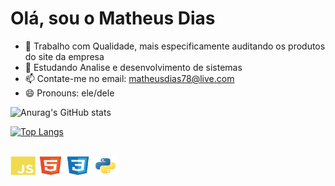 <h1>Olá, sou o Matheus Dias</h1>

- 🔭 Trabalho com Qualidade, mais especificamente auditando os produtos do site da empresa
- 🌱 Estudando Analise e desenvolvimento de sistemas
- 📫 Contate-me no email: matheusdias78@live.com
- 😄 Pronouns: ele/dele

![Anurag's GitHub stats](https://github-readme-stats.vercel.app/api?username=mathydias&show_icons=true&theme=radical)

[![Top Langs](https://github-readme-stats.vercel.app/api/top-langs/?username=mathydias&show_icons=true&theme=radical)](https://github.com/anuraghazra/github-readme-stats)

<div style="display: inline_block"><br>
  <img align="center" alt="Rafa-Js" height="30" width="40" src="https://raw.githubusercontent.com/devicons/devicon/master/icons/javascript/javascript-plain.svg">
  <img align="center" alt="Rafa-HTML" height="30" width="40" src="https://raw.githubusercontent.com/devicons/devicon/master/icons/html5/html5-original.svg">
  <img align="center" alt="Rafa-CSS" height="30" width="40" src="https://raw.githubusercontent.com/devicons/devicon/master/icons/css3/css3-original.svg">
  <img align="center" alt="Rafa-Python" height="30" width="40" src="https://raw.githubusercontent.com/devicons/devicon/master/icons/python/python-original.svg">
</div>
